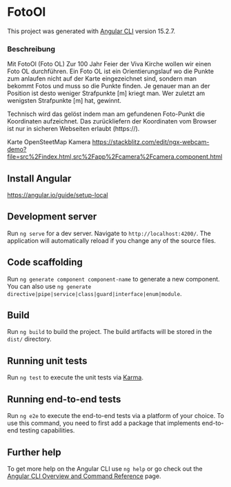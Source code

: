 # FotoOl

This project was generated with [Angular CLI](https://github.com/angular/angular-cli) version 15.2.7.
### Beschreibung 
Mit FotoOl (Foto OL) 
Zur 100 Jahr Feier der Viva Kirche wollen wir einen Foto OL durchführen. Ein Foto OL ist ein Orientierungslauf wo die Punkte zum anlaufen nicht auf der Karte eingezeichnet sind, sondern man bekommt Fotos und muss so die Punkte finden. Je genauer man an der Position ist desto weniger Strafpunkte [m] kriegt man. Wer zuletzt am wenigsten Strafpunkte [m] hat, gewinnt.

Technisch wird das gelöst indem man am gefundenen Foto-Punkt die Koordinaten aufzeichnet.
Das zurückliefern der Koordinaten vom Browser ist nur in sicheren Webseiten erlaubt (https://).

Karte OpenSteetMap
Kamera https://stackblitz.com/edit/ngx-webcam-demo?file=src%2Findex.html,src%2Fapp%2Fcamera%2Fcamera.component.html

## Install Angular
https://angular.io/guide/setup-local

## Development server

Run `ng serve` for a dev server. Navigate to `http://localhost:4200/`. The application will automatically reload if you change any of the source files.

## Code scaffolding

Run `ng generate component component-name` to generate a new component. You can also use `ng generate directive|pipe|service|class|guard|interface|enum|module`.

## Build

Run `ng build` to build the project. The build artifacts will be stored in the `dist/` directory.

## Running unit tests

Run `ng test` to execute the unit tests via [Karma](https://karma-runner.github.io).

## Running end-to-end tests

Run `ng e2e` to execute the end-to-end tests via a platform of your choice. To use this command, you need to first add a package that implements end-to-end testing capabilities.

## Further help

To get more help on the Angular CLI use `ng help` or go check out the [Angular CLI Overview and Command Reference](https://angular.io/cli) page.
